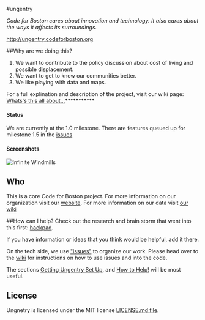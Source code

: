 #ungentry

*Code for Boston cares about innovation and technology.  It also cares about the ways it affects its surroundings.*

http://ungentry.codeforboston.org

##Why are we doing this?

  1. We want to contribute to the policy discussion about cost of living and possible displacement.
  2. We want to get to know our communities better.
  3. We like playing with data and maps.

  For a full explination and description of the project, visit our wiki page: [Whats's this all about...](http://github.com/codeforboston/ungentry/wiki/What's-this-all-about...)***********


#### Status
We are currently at the 1.0 milestone.  There are features queued up for milestone 1.5 in the [issues](https://github.com/codeforboston/ungentry/issues)


#### Screenshots
![Infinite Windmills](http://i.giphy.com/SIV3ijAwkNt9C.gif)


## Who
This is a core Code for Boston project.  For more information on our organization visit our [website](http://codeforboston.org).  For more information on our data visit [our wiki](**********)


##How can I help?
Check out the research and brain storm that went into this first: [hackpad](https://codeforboston.hackpad.com/How-can-Code-for-Boston-contribute-to-the-policy-discussion-on-gentrification-in-Boston-fD9RvXalX84#:h=Variable-Wish-List).

If you have information or ideas that you think would be helpful, add it there.


On the tech side, we use ["issues"](https://github.com/codeforboston/ungentry/issues) to organize our work.  Please head over to the [wiki](https://github.com/codeforboston/ungentry/wiki) for instructions on how to use issues and into the code. 

The sections [Getting Ungentry Set Up](), and [How to Help!]() will be most useful.

## License
Ungnetry is licensed under the MIT license [LICENSE.md file](https://github.com/codeforboston/____/LICENCE.md).


